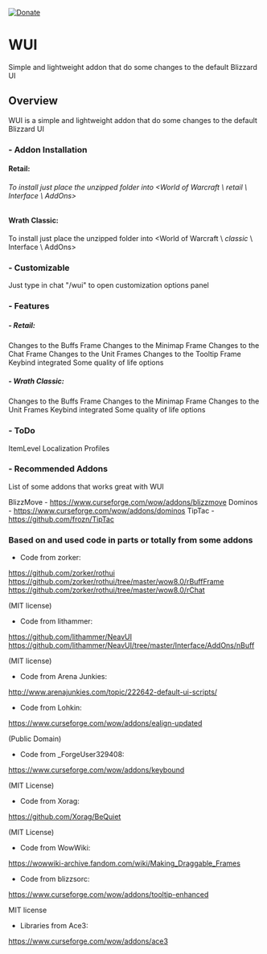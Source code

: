 [![Donate](https://img.shields.io/badge/Donate-PayPal-green.svg)](https://www.paypal.com/donate?business=NW2RZCWTRC2ZE&currency_code=BRL)

# WUI

Simple and lightweight addon that do some changes to the default Blizzard UI

## Overview

WUI is a simple and lightweight addon that do some changes to the default Blizzard UI

### - Addon Installation

#### Retail:
###### To install just place the unzipped folder into <World of Warcraft \ _retail_ \ Interface \ AddOns>

#### Wrath Classic:
To install just place the unzipped folder into <World of Warcraft \ _classic_ \ Interface \ AddOns>

### - Customizable

Just type in chat "/wui" to open customization options panel

### - Features

##### - Retail:

Changes to the Buffs Frame
Changes to the Minimap Frame
Changes to the Chat Frame
Changes to the Unit Frames
Changes to the Tooltip Frame
Keybind integrated
Some quality of life options

##### - Wrath Classic:

Changes to the Buffs Frame
Changes to the Minimap Frame
Changes to the Unit Frames
Keybind integrated
Some quality of life options

### - ToDo

ItemLevel
Localization
Profiles

### - Recommended Addons

List of some addons that works great with WUI

BlizzMove - https://www.curseforge.com/wow/addons/blizzmove
Dominos - https://www.curseforge.com/wow/addons/dominos
TipTac - https://github.com/frozn/TipTac

### Based on and used code in parts or totally from some addons ###

- Code from zorker:

https://github.com/zorker/rothui
https://github.com/zorker/rothui/tree/master/wow8.0/rBuffFrame
https://github.com/zorker/rothui/tree/master/wow8.0/rChat

(MIT license)

- Code from lithammer:

https://github.com/lithammer/NeavUI
https://github.com/lithammer/NeavUI/tree/master/Interface/AddOns/nBuff

(MIT license)

- Code from Arena Junkies:

http://www.arenajunkies.com/topic/222642-default-ui-scripts/

- Code from Lohkin:

https://www.curseforge.com/wow/addons/ealign-updated

(Public Domain)

- Code from _ForgeUser329408:

https://www.curseforge.com/wow/addons/keybound

(MIT License)

- Code from Xorag:

https://github.com/Xorag/BeQuiet

(MIT License)

- Code from WowWiki:

https://wowwiki-archive.fandom.com/wiki/Making_Draggable_Frames

- Code from blizzsorc:

https://www.curseforge.com/wow/addons/tooltip-enhanced

MIT license

- Libraries from Ace3:

https://www.curseforge.com/wow/addons/ace3